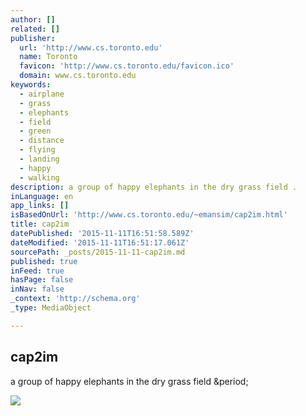 ```yaml
---
author: []
related: []
publisher:
  url: 'http://www.cs.toronto.edu'
  name: Toronto
  favicon: 'http://www.cs.toronto.edu/favicon.ico'
  domain: www.cs.toronto.edu
keywords:
  - airplane
  - grass
  - elephants
  - field
  - green
  - distance
  - flying
  - landing
  - happy
  - walking
description: a group of happy elephants in the dry grass field .
inLanguage: en
app_links: []
isBasedOnUrl: 'http://www.cs.toronto.edu/~emansim/cap2im.html'
title: cap2im
datePublished: '2015-11-11T16:51:58.589Z'
dateModified: '2015-11-11T16:51:17.061Z'
sourcePath: _posts/2015-11-11-cap2im.md
published: true
inFeed: true
hasPage: false
inNav: false
_context: 'http://schema.org'
_type: MediaObject

---
```

<article style=""><h1>cap2im</h1><p>a group of happy elephants in the dry grass field &amp;period;</p><img src="http://www.cs.toronto.edu/~emansim/cap2im-images/a-yellow-school-bus-parked-in-a-parking-lot-sharp.png" /></article>